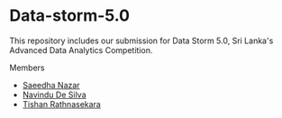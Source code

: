 # Data-storm-5.0
This repository includes our submission for Data Storm 5.0, Sri Lanka's Advanced Data Analytics Competition. 

Members
- [Saeedha Nazar](https://github.com/Saeedha-N)
- [Navindu De Silva](https://github.com/navindu-ds)
- [Tishan Rathnasekara](https://github.com/TishanSathruwan)
